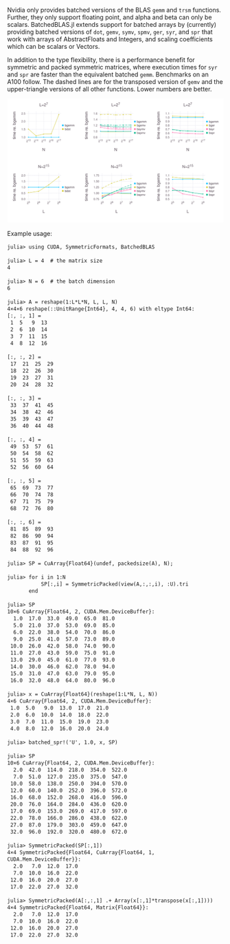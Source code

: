 Nvidia only provides batched versions of the BLAS `gemm` and `trsm` functions.
Further, they only support floating point, and alpha and beta can only be
scalars.  BatchedBLAS.jl extends support for batched arrays by (currently)
providing batched versions of `dot`, `gemv`, `symv`, `spmv`, `ger`, `syr`,
and `spr` that work with arrays of AbstractFloats and Integers, and scaling
coefficients which can be scalars or Vectors.

In addition to the type flexibility, there is a performance benefit for
symmetric and packed symmetric matrices, where execution times for `syr`
and `spr` are faster than the equivalent batched `gemm`.  Benchmarks on an
A100 follow.  The dashed lines are for the transposed version of `gemv` and
the upper-triangle versions of all other functions.  Lower numbers are better.

![benchmarks](/test/bench.svg)

Example usage:

```
julia> using CUDA, SymmetricFormats, BatchedBLAS

julia> L = 4  # the matrix size
4

julia> N = 6  # the batch dimension
6

julia> A = reshape(1:L*L*N, L, L, N)
4×4×6 reshape(::UnitRange{Int64}, 4, 4, 6) with eltype Int64:
[:, :, 1] =
 1  5   9  13
 2  6  10  14
 3  7  11  15
 4  8  12  16

[:, :, 2] =
 17  21  25  29
 18  22  26  30
 19  23  27  31
 20  24  28  32

[:, :, 3] =
 33  37  41  45
 34  38  42  46
 35  39  43  47
 36  40  44  48

[:, :, 4] =
 49  53  57  61
 50  54  58  62
 51  55  59  63
 52  56  60  64

[:, :, 5] =
 65  69  73  77
 66  70  74  78
 67  71  75  79
 68  72  76  80

[:, :, 6] =
 81  85  89  93
 82  86  90  94
 83  87  91  95
 84  88  92  96

julia> SP = CuArray{Float64}(undef, packedsize(A), N);

julia> for i in 1:N
           SP[:,i] = SymmetricPacked(view(A,:,:,i), :U).tri
       end

julia> SP
10×6 CuArray{Float64, 2, CUDA.Mem.DeviceBuffer}:
  1.0  17.0  33.0  49.0  65.0  81.0
  5.0  21.0  37.0  53.0  69.0  85.0
  6.0  22.0  38.0  54.0  70.0  86.0
  9.0  25.0  41.0  57.0  73.0  89.0
 10.0  26.0  42.0  58.0  74.0  90.0
 11.0  27.0  43.0  59.0  75.0  91.0
 13.0  29.0  45.0  61.0  77.0  93.0
 14.0  30.0  46.0  62.0  78.0  94.0
 15.0  31.0  47.0  63.0  79.0  95.0
 16.0  32.0  48.0  64.0  80.0  96.0

julia> x = CuArray{Float64}(reshape(1:L*N, L, N))
4×6 CuArray{Float64, 2, CUDA.Mem.DeviceBuffer}:
 1.0  5.0   9.0  13.0  17.0  21.0
 2.0  6.0  10.0  14.0  18.0  22.0
 3.0  7.0  11.0  15.0  19.0  23.0
 4.0  8.0  12.0  16.0  20.0  24.0

julia> batched_spr!('U', 1.0, x, SP)

julia> SP
10×6 CuArray{Float64, 2, CUDA.Mem.DeviceBuffer}:
  2.0  42.0  114.0  218.0  354.0  522.0
  7.0  51.0  127.0  235.0  375.0  547.0
 10.0  58.0  138.0  250.0  394.0  570.0
 12.0  60.0  140.0  252.0  396.0  572.0
 16.0  68.0  152.0  268.0  416.0  596.0
 20.0  76.0  164.0  284.0  436.0  620.0
 17.0  69.0  153.0  269.0  417.0  597.0
 22.0  78.0  166.0  286.0  438.0  622.0
 27.0  87.0  179.0  303.0  459.0  647.0
 32.0  96.0  192.0  320.0  480.0  672.0

julia> SymmetricPacked(SP[:,1])
4×4 SymmetricPacked{Float64, CuArray{Float64, 1, CUDA.Mem.DeviceBuffer}}:
  2.0   7.0  12.0  17.0
  7.0  10.0  16.0  22.0
 12.0  16.0  20.0  27.0
 17.0  22.0  27.0  32.0

julia> SymmetricPacked(A[:,:,1] .+ Array(x[:,1]*transpose(x[:,1])))
4×4 SymmetricPacked{Float64, Matrix{Float64}}:
  2.0   7.0  12.0  17.0
  7.0  10.0  16.0  22.0
 12.0  16.0  20.0  27.0
 17.0  22.0  27.0  32.0
```
